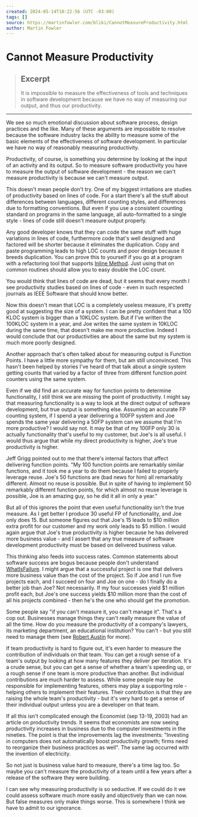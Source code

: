 ```yaml
---
created: 2024-05-14T10:22:56 (UTC -03:00)
tags: []
source: https://martinfowler.com/bliki/CannotMeasureProductivity.html
author: Martin Fowler
---
```


# Cannot Measure Productivity

> ## Excerpt
> It is impossible to measure the effectiveness of tools and techniques in software development because we have no way of measuring our output, and thus our productivity.

---
We see so much emotional discussion about software process, design practices and the like. Many of these arguments are impossible to resolve because the software industry lacks the ability to measure some of the basic elements of the effectiveness of software development. In particular we have no way of reasonably measuring productivity.

Productivity, of course, is something you determine by looking at the input of an activity and its output. So to measure software productivity you have to measure the output of software development - the reason we can't measure productivity is because we can't measure output.

This doesn't mean people don't try. One of my biggest irritations are studies of productivity based on lines of code. For a start there's all the stuff about differences between languages, different counting styles, and differences due to formatting conventions. But even if you use a consistent counting standard on programs in the same language, all auto-formatted to a single style - lines of code still doesn't measure output properly.

Any good developer knows that they can code the same stuff with huge variations in lines of code, furthermore code that's well designed and factored will be shorter because it eliminates the duplication. Copy and paste programming leads to high LOC counts and poor design because it breeds duplication. You can prove this to yourself if you go at a program with a refactoring tool that supports [Inline Method](http://www.refactoring.com/catalog/inlineMethod.html). Just using that on common routines should allow you to easy double the LOC count.

You would think that lines of code are dead, but it seems that every month I see productivity studies based on lines of code - even in such respected journals as IEEE Software that should know better.

Now this doesn't mean that LOC is a completely useless measure, it's pretty good at suggesting the size of a system. I can be pretty confident that a 100 KLOC system is bigger than a 10KLOC system. But if I've written the 100KLOC system in a year, and Joe writes the same system in 10KLOC during the same time, that doesn't make me more productive. Indeed I would conclude that our productivities are about the same but my system is much more poorly designed.

Another approach that's often talked about for measuring output is Function Points. I have a little more sympathy for them, but am still unconvinced. This hasn't been helped by stories I've heard of that talk about a single system getting counts that varied by a factor of three from different function point counters using the same system.

Even if we did find an accurate way for function points to determine functionality, I still think we are missing the point of productivity. I might say that measuring functionality is a way to look at the direct output of software development, but true output is something else. Assuming an accurate FP counting system, if I spend a year delivering a 100FP system and Joe spends the same year delivering a 50FP system can we assume that I'm more productive? I would say not. It may be that of my 100FP only 30 is actually functionality that's useful to my customer, but Joe's is all useful. I would thus argue that while my direct productivity is higher, Joe's true productivity is higher.

Jeff Grigg pointed out to me that there's internal factors that affect delivering function points. "My 100 function points are remarkably similar functions, and it took me a year to do them because I failed to properly leverage reuse. Joe's 50 functions are (bad news for him) all remarkably different. Almost no reuse is possible. But in spite of having to implement 50 remarkably different function points, for which almost no reuse leverage is possible, Joe is an amazing guy, so he did it all in only a year."

But all of this ignores the point that even useful functionality isn't the true measure. As I get better I produce 30 useful FP of functionality, and Joe only does 15. But someone figures out that Joe's 15 leads to $10 million extra profit for our customer and my work only leads to $5 million. I would again argue that Joe's true productivity is higher because he has delivered more business value - and I assert that any true measure of software development productivity must be based on delivered business value.

This thinking also feeds into success rates. Common statements about software success are bogus because people don't understand [WhatIsFailure](https://martinfowler.com/bliki/WhatIsFailure.html). I might argue that a successful project is one that delivers more business value than the cost of the project. So if Joe and I run five projects each, and I succeed on four and Joe on one - do I finally do a better job than Joe? Not necessarily. If my four successes yield $1 million profit each, but Joe's one success yields $10 million more than the cost of all his projects combined - then he's the one who should get the promotion.

Some people say "if you can't measure it, you can't manage it". That's a cop out. Businesses manage things they can't really measure the value of all the time. How do you measure the productivity of a company's lawyers, its marketing department, an educational institution? You can't - but you still need to manage them (see [Robert Austin](https://www.amazon.com/gp/product/0932633366/ref=as_li_tl?ie=UTF8&camp=1789&creative=9325&creativeASIN=0932633366&linkCode=as2&tag=martinfowlerc-20) for more).

If team productivity is hard to figure out, it's even harder to measure the contribution of individuals on that team. You can get a rough sense of a team's output by looking at how many features they deliver per iteration. It's a crude sense, but you can get a sense of whether a team's speeding up, or a rough sense if one team is more productive than another. But individual contributions are much harder to assess. While some people may be responsible for implementing features, others may play a supporting role - helping others to implement their features. Their contribution is that they are raising the whole team's productivity - but it's very hard to get a sense of their individual output unless you are a developer on that team.

If all this isn't complicated enough the Economist (sep 13-19, 2003) had an article on productivity trends. It seems that economists are now seeing productivity increases in business due to the computer investments in the nineties. The point is that the improvements lag the investments: "Investing in computers does not automatically boost productivity growth; firms need to reorganize their business practices as well". The same lag occurred with the invention of electricity.

So not just is business value hard to measure, there's a time lag too. So maybe you can't measure the productivity of a team until a few years after a release of the software they were building.

I can see why measuring productivity is so seductive. If we could do it we could assess software much more easily and objectively than we can now. But false measures only make things worse. This is somewhere I think we have to admit to our ignorance.
